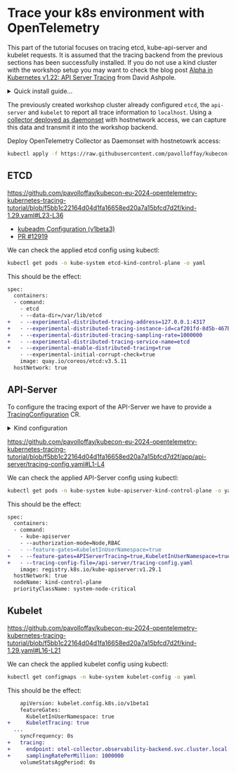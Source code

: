 # Trace your k8s environment with OpenTelemetry

This part of the tutorial focuses on tracing etcd, kube-api-server and kubelet requests. It is assumed that the tracing backend from the previous sections has been successfully installed. If you do not use a kind cluster with the workshop setup you may want to check the blog post [Alpha in Kubernetes v1.22: API Server Tracing](https://kubernetes.io/blog/2021/09/03/api-server-tracing/) from David Ashpole.

<details>

<summary>Quick install guide...</summary>


The following installation steps are dependent on each other and should therefore be executed multiple times until they succeed or with some delay.

```bash
kubectl apply -f https://github.com/cert-manager/cert-manager/releases/download/v1.11.0/cert-manager.yaml
kubectl apply -f https://github.com/open-telemetry/opentelemetry-operator/releases/download/v0.94.0/opentelemetry-operator.yaml
kubectl apply -f https://raw.githubusercontent.com/pavolloffay/kubecon-eu-2024-opentelemetry-kubernetes-tracing-tutorial/main/backend/01-backend.yaml
kubectl apply -f https://raw.githubusercontent.com/pavolloffay/kubecon-eu-2024-opentelemetry-kubernetes-tracing-tutorial/main/backend/03-collector.yaml
```

</details>

The previously created workshop cluster already configured `etcd`, the `api-server` and `kubelet` to report all trace information to `localhost`. Using a [collector deployed as daemonset](./app/otel-daemonset.yaml) with hostnetwork access, we can capture this data and transmit it into the workshop backend. 


Deploy OpenTelemetry Collector as Daemonset with hostnetowrk access:
```bash
kubectl apply -f https://raw.githubusercontent.com/pavolloffay/kubecon-eu-2024-opentelemetry-kubernetes-tracing-tutorial/main/app/otel-daemonset.yaml
```

## ETCD

https://github.com/pavolloffay/kubecon-eu-2024-opentelemetry-kubernetes-tracing-tutorial/blob/f5bb1c22164d04d1fa16658ed20a7a15bfcd7d2f/kind-1.29.yaml#L23-L36

- [kubeadm Configuration (v1beta3)](https://kubernetes.io/docs/reference/config-api/kubeadm-config.v1beta3/#kubeadm-k8s-io-v1beta3-LocalEtcd)
- [PR #12919](https://github.com/etcd-io/etcd/pull/12919)

We can check the applied etcd config using kubectl:
```bash
kubectl get pods -n kube-system etcd-kind-control-plane -o yaml
```

This should be the effect:
```diff
spec:
  containers:
  - command:
    - etcd
    - --data-dir=/var/lib/etcd
+   - --experimental-distributed-tracing-address=127.0.0.1:4317
+   - --experimental-distributed-tracing-instance-id=caf201fd-8d5b-467b-a70f-09ad3beb5a21
+   - --experimental-distributed-tracing-sampling-rate=1000000
+   - --experimental-distributed-tracing-service-name=etcd
+   - --experimental-enable-distributed-tracing=true
    - --experimental-initial-corrupt-check=true
    image: quay.io/coreos/etcd:v3.5.11
  hostNetwork: true
```

## API-Server
 
To configure the tracing export of the API-Server we have to provide a [TracingConfiguration](https://kubernetes.io/docs/reference/config-api/apiserver-config.v1beta1/#apiserver-k8s-io-v1beta1-TracingConfiguration) CR.

<details>
<summary>Kind configuration</summary>

https://github.com/pavolloffay/kubecon-eu-2024-opentelemetry-kubernetes-tracing-tutorial/blob/f5bb1c22164d04d1fa16658ed20a7a15bfcd7d2f/kind-1.29.yaml#L37-L45
</details>

https://github.com/pavolloffay/kubecon-eu-2024-opentelemetry-kubernetes-tracing-tutorial/blob/f5bb1c22164d04d1fa16658ed20a7a15bfcd7d2f/app/api-server/tracing-config.yaml#L1-L4

We can check the applied API-Server config using kubectl:
```bash
kubectl get pods -n kube-system kube-apiserver-kind-control-plane -o yaml
```

This should be the effect:
```diff
spec:
  containers:
  - command:
    - kube-apiserver
    - --authorization-mode=Node,RBAC
-   - --feature-gates=KubeletInUserNamespace=true
+   - --feature-gates=APIServerTracing=true,KubeletInUserNamespace=true
+   - --tracing-config-file=/api-server/tracing-config.yaml
    image: registry.k8s.io/kube-apiserver:v1.29.1
  hostNetwork: true
  nodeName: kind-control-plane
  priorityClassName: system-node-critical
```


## Kubelet

https://github.com/pavolloffay/kubecon-eu-2024-opentelemetry-kubernetes-tracing-tutorial/blob/f5bb1c22164d04d1fa16658ed20a7a15bfcd7d2f/kind-1.29.yaml#L16-L21

We can check the applied kubelet config using kubectl:
```bash
kubectl get configmaps -n kube-system kubelet-config -o yaml
```

This should be the effect:
```diff
    apiVersion: kubelet.config.k8s.io/v1beta1
    featureGates:
      KubeletInUserNamespace: true
+     KubeletTracing: true
  ...
    syncFrequency: 0s
+   tracing:
+     endpoint: otel-collector.observability-backend.svc.cluster.local:4317
+     samplingRatePerMillion: 1000000
    volumeStatsAggPeriod: 0s
```


